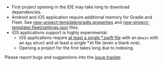 - First project opening in the IDE may take long to download dependencies.   
- Android and iOS application require additional memory for Gradle and Fleet.
  See [new-project-template/gradle.properties](../examples/new-project-template/gradle.properties) and [new-project-template/.fleet/settings.json](../examples/new-project-template/.fleet/settings.json) files. 
- iOS applications support is highly experimental:
  - iOS applications require [at least a single *.swift file](Documentation.md#ios) with an `@main` with an `App` struct and at least a single *.kt file (even a blank one).
  - Opening a project for the first takes long due to indexing.

Please report bugs and suggestions into the [issue tracker](https://youtrack.jetbrains.com/issues/AMPER).
